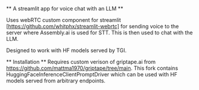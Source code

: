 ** A streamlit app for voice chat with an LLM **

Uses webRTC custom component for streamlit [https://github.com/whitphx/streamlit-webrtc] for sending voice to the server where Assembly.ai is used for STT. This is then used to chat with the LLM. 

Designed to work with HF models served by TGI. 

** Installation **
Requires custom verison of griptape.ai from https://github.com/mattma1970/griptape/tree/main. This fork contains HuggingFaceInferenceClientPromptDriver which can be used with HF models served from arbitrary endpoints. 



